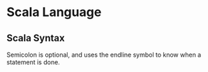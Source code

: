 # Scala Language

## Scala Syntax

Semicolon is optional, and uses the endline symbol to know when a statement is done.